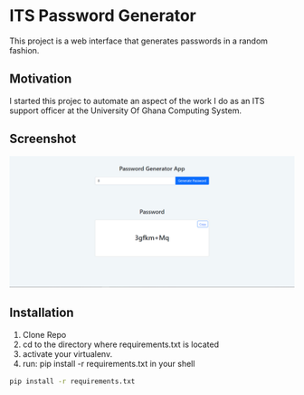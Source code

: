 # ITS Password Generator

This project is a web interface that generates passwords in a random fashion.

## Motivation

I started this projec to automate an aspect of the work I do as an ITS support officer at the University Of Ghana Computing System.

## Screenshot

[![ITS password generator screenshot](images/pass-gen.PNG "ITS password generator screenshot")](https://drive.google.com/file/d/1ozLLqT1RXJmseM14IPMwSHMfizx5uTvM/view?usp=sharing)

## Installation

1. Clone Repo
2. cd to the directory where requirements.txt is located
3. activate your virtualenv.
4. run: pip install -r requirements.txt in your shell

```bash
pip install -r requirements.txt
```
